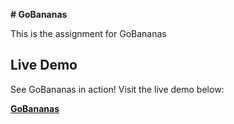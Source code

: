 

**# GoBananas**

This is the assignment for GoBananas

## Live Demo

See GoBananas in action! Visit the live demo below:

**[GoBananas](https://666591c4ca7ec3bd72ede832--grand-buttercream-657068.netlify.app/)**

